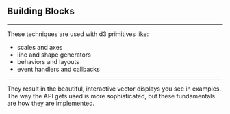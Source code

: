 ## Building Blocks

***

These techniques are used with d3 primitives like:

 * scales and axes
 * line and shape generators
 * behaviors and layouts
 * event handlers and callbacks

***

They result in the beautiful, interactive vector displays you see in examples. The way the API gets used is more sophisticated, but these fundamentals are how they are implemented.

